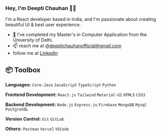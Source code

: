 ### Hey, I'm Deepti Chauhan 👋🏽  

I'm a React developer based in India, and I'm passionate about creating beautiful UI & best user experience. 

- 🌱 I’ve completed my Master's in Computer Application from the University of Delhi.
- 📫 reach me at @deeptichauhanofficial@gmail.com
- follow me at [LinkedIn](https://www.linkedin.com/in/deepti-chauhan-9b82a8194/)

## 📦 Toolbox

**Languages:**  `Core-Java` `JavaScript` `TypeScript` `Python`

**Frontend Development:** `React.js` `Tailwind` `Material-UI` `HTML5` `CSS3` 

**Backend Development:** `Node.js` `Express.js` `Firebase` `MongoDB` `Mysql` `PostgreSQL`

**Version Control:** `Git` `GitLab` 

**Others:**  `Postman` `Vercel` `VSCode`
